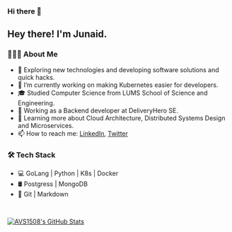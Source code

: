 ### Hi there 👋

<h2> Hey there! I'm Junaid.</h2>

<h3> 👨🏻‍💻 About Me </h3>

- 🤔 Exploring new technologies and developing software solutions and quick hacks.
- 🔭 I’m currently working on making Kubernetes easier for developers.
- 🎓 Studied Computer Science from LUMS School of Science and Engineering.
- 💼 Working as a Backend developer at DeliveryHero SE.
- 🌱 Learning more about Cloud Architecture, Distributed Systems Design and Microservices.
- 📫 How to reach me: [LinkedIn](https://www.linkedin.com/in/junaid-khalid-ops/), [Twitter](https://twitter.com/Junaid_kld)

<h3>🛠 Tech Stack</h3>

- 💻 GoLang | Python | K8s | Docker
- 🛢 Postgress | MongoDB
- 🔧 Git | Markdown 

<br/>

[![AVS1508's GitHub Stats](https://github-readme-stats.vercel.app/api?username=junaidk&show_icons=true)](https://github.com/junaidk)
